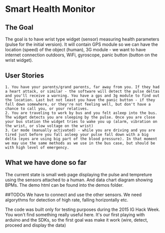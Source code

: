 # Smart Health Monitor
## The Goal
  The goal is to have wrist type widget (sensor) measuring health parameters (pulse for the initial version). 
  It will contain GPS module so we can have the location (speed) of the object (human), 
  3G module - we want to have internet connection outdoors, WiFi, gyroscope, panic button (button on the wrist widget).
  
## User Stories
	1. You have your parents/grand parents, far away from you. If they had a heart attack, or similar - the software will detect the pulse deltas and you'll receive a warning. You have a gps and 3g module to find out the location. Last but not least you have the panic button - if they fall down somewhere, or they're not feeling well, but don't have a chance to call you, or your relatives. 
	2. You are traveling to work by bus and you felt asleep into the bus. The widget detects you are sleeping by the pulse. Once you are close your bus station the widget tries to wake you up (alarm, vibration on the wrist, or slow voltage on the wrist)
	3. Car mode (manually activated) - while you are driving and you are tired just before you fall asleep your pulse fall down with a big delta (eyes are using big part of the blood pressure). In that moment we may use the same methods as we use in the bus case, but should be with high level of emergency.
	 
	
## What we have done so far
The current state is small web page displaying the pulse and tempreture using the sensors attached to a human. And data chart diagram showing BPMs. The demo html can be found into the demos folder.

##TODOs
We have to connect and use the other sensors. We need algorythms for detection of high rate, falling horizontally etc.

The code was built only for testing purposes during the 2015 IG Hack Week. You won't find something really useful here. It's our first playing with arduino and the SDKs, so the first goal was make it work (wire, detect, proceed and display the data) 
